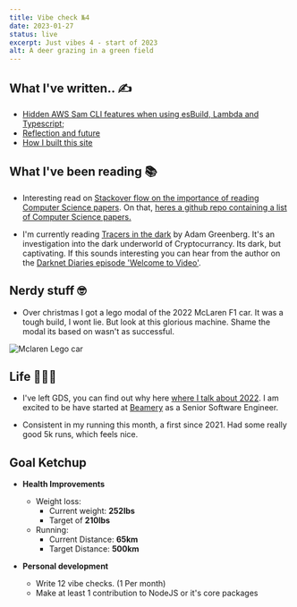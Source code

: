 ```yaml
---
title: Vibe check №4
date: 2023-01-27
status: live
excerpt: Just vibes 4 - start of 2023
alt: A deer grazing in a green field
---
```


## What I've written.. ✍️

- [Hidden AWS Sam CLI features when using esBuild, Lambda and Typescript](https://matty.dev/blog/...);
- [Reflection and future](https://matty.dev/blog/2023-01-03-reflection-and-future)
- [How I built this site](https://matty.dev/blog/2023-01-02-how-i-built-this-site)

## What I've been reading 📚

- Interesting read on [Stackover flow on the importance of reading Computer Science papers](https://stackoverflow.blog/2022/12/30/you-should-be-reading-academic-computer-science-papers/). On that, [heres a github repo containing a list of Computer Science papers.](https://github.com/papers-we-love/papers-we-love/tree/f28b9c9f6c52a81aa9e60521c794f1c3aeafa9a7)

- I'm currently reading [Tracers in the dark](https://www.penguinrandomhouse.com/books/690603/tracers-in-the-dark-by-andy-greenberg/) by Adam Greenberg. It's an investigation into the dark underworld of Cryptocurrancy. Its dark, but captivating. If this sounds interesting you can hear from the author on the [Darknet Diaries episode 'Welcome to Video'](https://darknetdiaries.com/episode/131/).

## Nerdy stuff 🤓

- Over christmas I got a lego modal of the 2022 McLaren F1 car. It was a tough build, I wont lie. But look at this glorious machine. Shame the modal its based on wasn't as successful.

![Mclaren Lego car](../../assets/images/2023-01-27-just-vibes-4/mclaren-lego-car.webp)


## Life 👨🏻‍🦰

- I've left GDS, you can find out why here [where I talk about 2022](https://matty.dev/blog/2023-01-03-reflection-and-future). I am excited to be have started at [Beamery](https://beamery.com/) as a Senior Software Engineer.

- Consistent in my running this month, a first since 2021. Had some really good 5k runs, which feels nice.

## Goal Ketchup

- **Health Improvements**
  - Weight loss:
    - Current weight: **252lbs**
    - Target of **210lbs**
  - Running:
    - Current Distance: **65km**
    - Target Distance: **500km**

- **Personal development**
  - Write 12 vibe checks. (1 Per month)
  - Make at least 1 contribution to NodeJS or it's core packages
